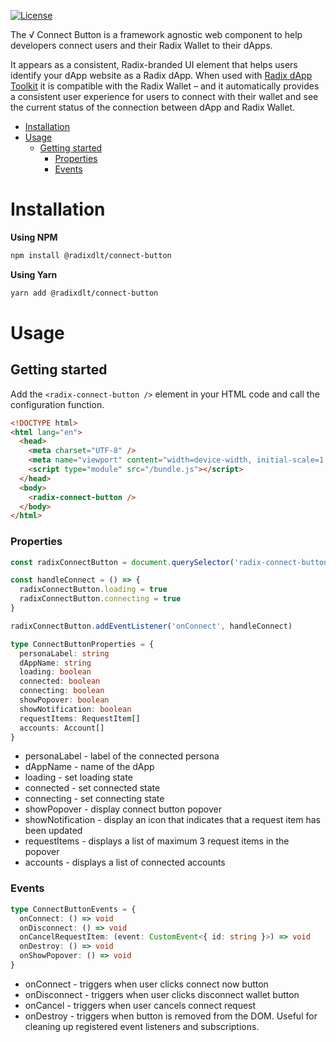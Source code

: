 [![License](https://img.shields.io/badge/License-Apache_2.0-blue.svg)](LICENSE)

The √ Connect Button is a framework agnostic web component to help developers connect users and their Radix Wallet to their dApps.

It appears as a consistent, Radix-branded UI element that helps users identify your dApp website as a Radix dApp. When used with [Radix dApp Toolkit](https://github.com/radixdlt/radix-dapp-toolkit) it is compatible with the Radix Wallet – and it automatically provides a consistent user experience for users to connect with their wallet and see the current status of the connection between dApp and Radix Wallet.

- [Installation](#installation)
- [Usage](#usage)
  - [Getting started](#getting-started)
    - [Properties](#properties)
    - [Events](#events)

# Installation

**Using NPM**

```bash
npm install @radixdlt/connect-button
```

**Using Yarn**

```bash
yarn add @radixdlt/connect-button
```

# Usage

## Getting started

Add the `<radix-connect-button />` element in your HTML code and call the configuration function.

```html
<!DOCTYPE html>
<html lang="en">
  <head>
    <meta charset="UTF-8" />
    <meta name="viewport" content="width=device-width, initial-scale=1.0" />
    <script type="module" src="/bundle.js"></script>
  </head>
  <body>
    <radix-connect-button />
  </body>
</html>
```

### Properties

```typescript
const radixConnectButton = document.querySelector('radix-connect-button')!

const handleConnect = () => {
  radixConnectButton.loading = true
  radixConnectButton.connecting = true
}

radixConnectButton.addEventListener('onConnect', handleConnect)
```

```typescript
type ConnectButtonProperties = {
  personaLabel: string
  dAppName: string
  loading: boolean
  connected: boolean
  connecting: boolean
  showPopover: boolean
  showNotification: boolean
  requestItems: RequestItem[]
  accounts: Account[]
}
```

- personaLabel - label of the connected persona
- dAppName - name of the dApp
- loading - set loading state
- connected - set connected state
- connecting - set connecting state
- showPopover - display connect button popover
- showNotification - display an icon that indicates that a request item has been updated
- requestItems - displays a list of maximum 3 request items in the popover
- accounts - displays a list of connected accounts

### Events

```typescript
type ConnectButtonEvents = {
  onConnect: () => void
  onDisconnect: () => void
  onCancelRequestItem: (event: CustomEvent<{ id: string }>) => void
  onDestroy: () => void
  onShowPopover: () => void
}
```

- onConnect - triggers when user clicks connect now button
- onDisconnect - triggers when user clicks disconnect wallet button
- onCancel - triggers when user cancels connect request
- onDestroy - triggers when button is removed from the DOM. Useful for cleaning up registered event listeners and subscriptions.
